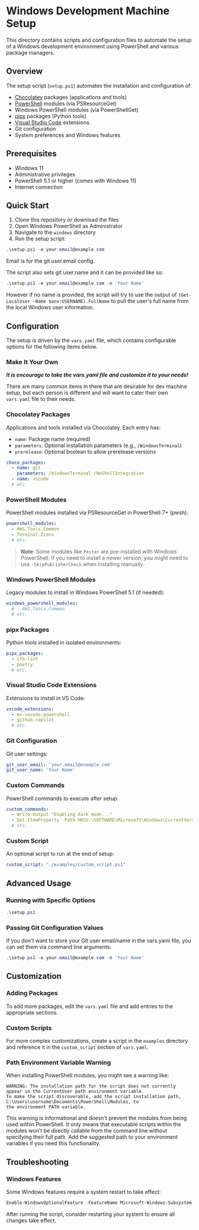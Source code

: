 # Windows Development Machine Setup

This directory contains scripts and configuration files to automate the setup of a Windows development environment using
PowerShell and various package managers.

## Overview

The setup script (`setup.ps1`) automates the installation and configuration of:

- [Chocolatey](https://chocolatey.org/) packages (applications and tools)
- [PowerShell](https://github.com/PowerShell/PowerShell) modules (via PSResourceGet)
- Windows PowerShell modules (via PowerShellGet)
- [pipx](https://pypa.github.io/pipx/) packages (Python tools)
- [Visual Studio Code](https://code.visualstudio.com/) extensions
- Git configuration
- System preferences and Windows features

## Prerequisites

- Windows 11
- Administrative privileges
- PowerShell 5.1 or higher (comes with Windows 11)
- Internet connection

## Quick Start

1. Clone this repository or download the files
2. Open Windows PowerShell as Administrator
3. Navigate to the `windows` directory
4. Run the setup script:

```powershell
.\setup.ps1 -e your.email@example.com
```

Email is for the git user.email config.

The script also sets git user.name and it can be provided like so:

```powershell
.\setup.ps1 -e your.email@example.com -n 'Your Name'
```

However if no name is provided, the script will try to use the output of `(Get-LocalUser -Name $env:USERNAME).FullName`
to pull the user's full name from the local Windows user information.

## Configuration

The setup is driven by the `vars.yaml` file, which contains configurable options for the following items below.

### Make It Your Own

_**It is encourage to take the vars.yaml file and customize it to your needs!**_

There are many common items in there that are desirable for dev machine setup, but each person is different and will
want to cater their own `vars.yaml` file to their needs.

### Chocolatey Packages

Applications and tools installed via Chocolatey. Each entry has:

- `name`: Package name (required)
- `parameters`: Optional installation parameters (e.g., `/WindowsTerminal`)
- `prerelease`: Optional boolean to allow prerelease versions

```yaml
choco_packages:
  - name: git
    parameters: /WindowsTerminal /NoShellIntegration
  - name: vscode
  # etc.
```

### PowerShell Modules

PowerShell modules installed via PSResourceGet in PowerShell 7+ (pwsh):

```yaml
powershell_modules:
  - AWS.Tools.Common
  - Terminal-Icons
  # etc.
```

> **Note**: Some modules like `Pester` are pre-installed with Windows PowerShell. If you need to install a newer
> version, you might need to use `-SkipPublisherCheck` when installing manually.
>
### Windows PowerShell Modules

Legacy modules to install in Windows PowerShell 5.1 (if needed):

```yaml
windows_powershell_modules:
  # - AWS.Tools.Common
  # etc.
```

### pipx Packages

Python tools installed in isolated environments:

```yaml
pipx_packages:
  - cfn-lint
  - poetry
  # etc.
```

### Visual Studio Code Extensions

Extensions to install in VS Code:

```yaml
vscode_extensions:
  - ms-vscode.powershell
  - github.copilot
  # etc.
```

### Git Configuration

Git user settings:

```yaml
git_user_email: 'your.email@example.com'
git_user_name: 'Your Name'
```

### Custom Commands

PowerShell commands to execute after setup:

```yaml
custom_commands:
  - Write-Output "Enabling dark mode..."
  - Set-ItemProperty -Path HKCU:\SOFTWARE\Microsoft\Windows\CurrentVersion\Themes\Personalize -Name SystemUsesLightTheme -Value 0
  # etc.
```

### Custom Script

An optional script to run at the end of setup:

```yaml
custom_script: "./examples/custom_script.ps1"
```

## Advanced Usage

### Running with Specific Options

```powershell
.\setup.ps1
```

### Passing Git Configuration Values

If you don't want to store your Git user email/name in the vars.yaml file, you can set them via command line arguments:

```powershell
.\setup.ps1 -e your.email@example.com -n 'Your Name'
```

## Customization

### Adding Packages

To add more packages, edit the `vars.yaml` file and add entries to the appropriate sections.

### Custom Scripts

For more complex customizations, create a script in the `examples` directory and reference it in the `custom_script`
section of `vars.yaml`.

### Path Environment Variable Warning

When installing PowerShell modules, you might see a warning like:

```text
WARNING: The installation path for the script does not currently appear in the CurrentUser path environment variable.
To make the script discoverable, add the script installation path, C:\Users\username\Documents\PowerShell\Modules, to
the environment PATH variable.
```

This warning is informational and doesn't prevent the modules from being used within PowerShell. It only means that
executable scripts within the modules won't be directly callable from the command line without specifying their full
path. Add the suggested path to your environment variables if you need this functionality.

## Troubleshooting

### Windows Features

Some Windows features require a system restart to take effect:

```powershell
Enable-WindowsOptionalFeature -FeatureName Microsoft-Windows-Subsystem-Linux -Online -NoRestart
```

After running the script, consider restarting your system to ensure all changes take effect.
